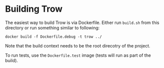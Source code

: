 Building Trow
=============

The easiest way to build Trow is via Dockerfile. Either run `build.sh` from this directory or run
something similar to following:

```
docker build -f Dockerfile.debug -t trow ../
```

Note that the build context needs to be the root direcotry of the project.

To run tests, use the `Dockerfile.test` image (tests will run as part of the build).
